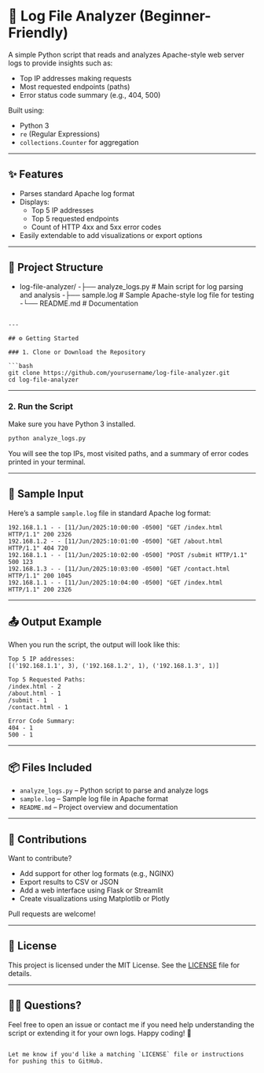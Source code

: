 # 🧾 Log File Analyzer (Beginner-Friendly)

A simple Python script that reads and analyzes Apache-style web server logs to provide insights such as:

- Top IP addresses making requests  
- Most requested endpoints (paths)  
- Error status code summary (e.g., 404, 500)

Built using:
- Python 3
- `re` (Regular Expressions)
- `collections.Counter` for aggregation

---

## ✨ Features

- Parses standard Apache log format  
- Displays:
  - Top 5 IP addresses
  - Top 5 requested endpoints
  - Count of HTTP 4xx and 5xx error codes  
- Easily extendable to add visualizations or export options

---

## 📁 Project Structure


- log-file-analyzer/
 -├── analyze\_logs.py       # Main script for log parsing and analysis
 -├── sample.log            # Sample Apache-style log file for testing
 -└── README.md             # Documentation

````

---

## ⚙️ Getting Started

### 1️. Clone or Download the Repository

```bash
git clone https://github.com/yourusername/log-file-analyzer.git
cd log-file-analyzer
````

---

### 2️. Run the Script

Make sure you have Python 3 installed.

```bash
python analyze_logs.py
```

You will see the top IPs, most visited paths, and a summary of error codes printed in your terminal.

---

## 🧪 Sample Input

Here’s a sample `sample.log` file in standard Apache log format:

```
192.168.1.1 - - [11/Jun/2025:10:00:00 -0500] "GET /index.html HTTP/1.1" 200 2326
192.168.1.2 - - [11/Jun/2025:10:01:00 -0500] "GET /about.html HTTP/1.1" 404 720
192.168.1.1 - - [11/Jun/2025:10:02:00 -0500] "POST /submit HTTP/1.1" 500 123
192.168.1.3 - - [11/Jun/2025:10:03:00 -0500] "GET /contact.html HTTP/1.1" 200 1045
192.168.1.1 - - [11/Jun/2025:10:04:00 -0500] "GET /index.html HTTP/1.1" 200 2326
```

---

## 📤 Output Example

When you run the script, the output will look like this:

```
Top 5 IP addresses:
[('192.168.1.1', 3), ('192.168.1.2', 1), ('192.168.1.3', 1)]

Top 5 Requested Paths:
/index.html - 2
/about.html - 1
/submit - 1
/contact.html - 1

Error Code Summary:
404 - 1
500 - 1
```

---

## 📦 Files Included

* `analyze_logs.py` – Python script to parse and analyze logs
* `sample.log` – Sample log file in Apache format
* `README.md` – Project overview and documentation

---

## 🤝 Contributions

Want to contribute?

* Add support for other log formats (e.g., NGINX)
* Export results to CSV or JSON
* Add a web interface using Flask or Streamlit
* Create visualizations using Matplotlib or Plotly

Pull requests are welcome!

---

## 📄 License

This project is licensed under the MIT License. See the [LICENSE](LICENSE) file for details.

---

## 🙋‍♂️ Questions?

Feel free to open an issue or contact me if you need help understanding the script or extending it for your own logs.
Happy coding! 🚀

```

Let me know if you'd like a matching `LICENSE` file or instructions for pushing this to GitHub.
```

